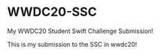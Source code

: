 # WWDC20-SSC
My WWDC20 Student Swift Challenge Submission!


This is my submission to the SSC in wwdc20!
